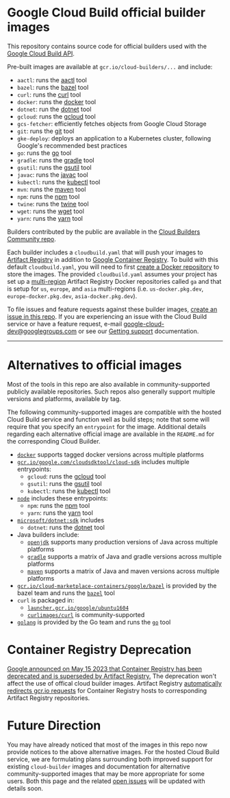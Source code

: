 # Google Cloud Build official builder images

This repository contains source code for official builders used with the [Google
Cloud Build API](https://cloud.google.com/cloud-build/docs/).

Pre-built images are available at `gcr.io/cloud-builders/...` and include:

*   `aactl`: runs the [aactl](https://github.com/GoogleCloudPlatform/aactl) tool
*   `bazel`: runs the [bazel](https://bazel.io) tool
*   `curl`: runs the [curl](https://curl.haxx.se) tool
*   `docker`: runs the [docker](https://docker.com) tool
*   `dotnet`: run the [dotnet](https://docs.microsoft.com/dotnet/core/tools/) tool
*   `gcloud`: runs the [gcloud](https://cloud.google.com/sdk/gcloud/) tool
*   `gcs-fetcher`: efficiently fetches objects from Google Cloud Storage
*   `git`: runs the [git](https://git-scm.com/) tool
*   `gke-deploy`: deploys an application to a Kubernetes cluster, following Google's recommended best practices
*   `go`: runs the [go](https://golang.org/cmd/go) tool
*   `gradle`: runs the [gradle](https://gradle.org/) tool
*   `gsutil`: runs the [gsutil](https://cloud.google.com/storage/docs/gsutil) tool
*   `javac`: runs the [javac](https://docs.oracle.com/javase/7/docs/technotes/tools/windows/javac.html) tool
*   `kubectl`: runs the [kubectl](https://kubernetes.io/docs/user-guide/kubectl-overview/) tool
*   `mvn`: runs the [maven](https://maven.apache.org/) tool
*   `npm`: runs the [npm](https://docs.npmjs.com/) tool
*   `twine`: runs the [twine](https://https://twine.readthedocs.io/) tool
*   `wget`: runs the [wget](https://www.gnu.org/software/wget/) tool
*   `yarn`: runs the [yarn](https://yarnpkg.com/) tool

Builders contributed by the public are available in the [Cloud Builders
Community
repo](https://github.com/GoogleCloudPlatform/cloud-builders-community).

Each builder includes a `cloudbuild.yaml` that will push your images to [Artifact
Registry](https://cloud.google.com/artifact-registry) in addition to [Google Container
Registry](https://cloud.google.com/container-registry). To build with this default `cloudbuild.yaml`,
you will need to first [create a Docker
repository](https://cloud.google.com/artifact-registry/docs/docker/store-docker-container-images#create)
to store the images. The provided `cloudbuild.yaml` assumes your project has set up a [multi-region](https://cloud.google.com/artifact-registry/docs/repositories/repo-locations#location-mr) Artifact
Registry Docker repositories called `ga` and that is setup for `us`, `europe`, and `asia` multi-regions (i.e. `us-docker.pkg.dev`, `europe-docker.pkg.dev`, `asia-docker.pkg.dev`).

To file issues and feature requests against these builder images,
[create an issue in this repo](https://github.com/GoogleCloudPlatform/cloud-builders/issues/new).
If you are experiencing an issue with the Cloud Build service or
have a feature request, e-mail google-cloud-dev@googlegroups.com
or see our [Getting support](https://cloud.google.com/cloud-build/docs/getting-support)
documentation.

---

# Alternatives to official images

Most of the tools in this repo are also available in
community-supported publicly available repositories. Such
repos also generally support multiple versions and platforms,
available by tag.

The following community-supported images are compatible with the
hosted Cloud Build service and function well as build steps; note that
some will require that you specify an `entrypoint` for the image. Additional
details regarding each alternative official image are available in the `README.md`
for the corresponding Cloud Builder.

*   [`docker`](https://hub.docker.com/_/docker/) supports tagged docker versions across multiple platforms
*   [`gcr.io/google.com/cloudsdktool/cloud-sdk`](https://github.com/GoogleCloudPlatform/cloud-sdk-docker) includes multiple entrypoints:
    *   `gcloud`: runs the [gcloud](https://cloud.google.com/sdk/gcloud/) tool
    *   `gsutil`: runs the [gsutil](https://cloud.google.com/storage/docs/gsutil) tool
    *   `kubectl`: runs the [kubectl](https://kubernetes.io/docs/user-guide/kubectl-overview/) tool
*   [`node`](https://hub.docker.com/_/node) includes these entrypoints:
    *   `npm`: runs the [npm](https://docs.npmjs.com/) tool
    *   `yarn`: runs the [yarn](https://yarnpkg.com/) tool
*   [`microsoft/dotnet:sdk`](https://hub.docker.com/_/microsoft-dotnet-core) includes
    *   `dotnet`: runs the [dotnet](https://docs.microsoft.com/dotnet/core/tools/) tool
*   Java builders include:
    *   [`openjdk`](https://hub.docker.com/_/openjdk) supports many production versions of Java across multiple platforms
    *   [`gradle`](https://hub.docker.com/_/gradle/) supports a matrix of Java and gradle versions across multiple platforms
    *   [`maven`](https://hub.docker.com/_/maven/) supports a matrix of Java and maven versions across multiple platforms
*   [`gcr.io/cloud-marketplace-containers/google/bazel`](http://gcr.io/cloud-marketplace-containers/google/bazel) is provided by the bazel team and runs the [`bazel`](https://bazel.build/) tool
*   `curl` is packaged in:
    *   [`launcher.gcr.io/google/ubuntu1604`](https://console.cloud.google.com/launcher/details/google/ubuntu1604)
    *   [`curlimages/curl`](https://hub.docker.com/r/curlimages/curl) is community-supported
*   [`golang`](https://hub.docker.com/_/golang) is provided by the Go team and runs the [`go`](https://golang.org/cmd/go/) tool

# Container Registry Deprecation

[Google announced on May 15 2023 that Container Registry has been deprecated and is superseded by Artifact Registry.](https://cloud.google.com/container-registry/docs/deprecations/container-registry-deprecation) The deprecation won't affect the use of offical cloud builder images. Artifact Registry [automatically redirects gcr.io requests](https://cloud.google.com/artifact-registry/docs/transition/transition-from-gcr#transition-options) for Container Registry hosts to corresponding Artifact Registry repositories.

# Future Direction

You may have already noticed that most of the images in this repo now provide notices to the
above alternative images. For the hosted Cloud Build service, we are formulating plans
surrounding both improved support for existing `cloud-builder` images and documentation for
alternative community-supported images that may be more appropriate for some users. Both this
page and the related [open issues](https://github.com/GoogleCloudPlatform/cloud-builders/labels/augmentation)
will be updated with details soon.


